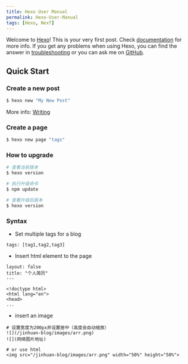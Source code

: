 ```yaml
---
title: Hexo User Manual
permalink: Hexo-User-Manual
tags: [Hexo, NexT]
---
```

Welcome to [Hexo](https://hexo.io/)! This is your very first post. Check [documentation](https://hexo.io/docs/) for more info. If you get any problems when using Hexo, you can find the answer in [troubleshooting](https://hexo.io/docs/troubleshooting.html) or you can ask me on [GitHub](https://github.com/hexojs/hexo/issues).

## Quick Start

### Create a new post

``` bash
$ hexo new "My New Post"
```

More info: [Writing](https://hexo.io/docs/writing.html)

### Create a page

``` bash
$ hexo new page "tags"
```
### How to upgrade
```bash 
# 查看当前版本
$ hexo version

# 执行升级命令
$ npm update

# 查看升级后版本
$ hexo version
```
### Syntax

* Set multiple tags for a blog
```
tags: [tag1,tag2,tag3]
```

*  Insert html element to the page
``` 
layout: false
title: "个人简历"
---

<!doctype html>
<html lang="en">
<head>
...
```

* insert an image
``` 
# 设置宽度为200px并设置居中（高度会自动缩放）
![](/jinhuan-blog/images/arr.png)
![](网络图片地址)

# or use html
<img src="/jinhuan-blog/images/arr.png" width="50%" height="50%">


```
